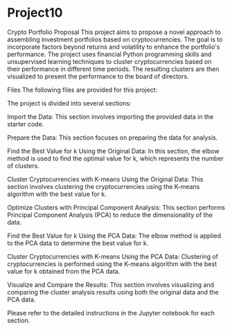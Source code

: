# Project10


Crypto Portfolio Proposal
This project aims to propose a novel approach to assembling investment portfolios based on cryptocurrencies. The goal is to incorporate factors beyond returns and volatility to enhance the portfolio's performance. The project uses financial Python programming skills and unsupervised learning techniques to cluster cryptocurrencies based on their performance in different time periods. The resulting clusters are then visualized to present the performance to the board of directors.

Files
The following files are provided for this project:

The project is divided into several sections:

Import the Data: This section involves importing the provided data in the starter code.

Prepare the Data: This section focuses on preparing the data for analysis.

Find the Best Value for k Using the Original Data: In this section, the elbow method is used to find the optimal value for k, which represents the number of clusters.

Cluster Cryptocurrencies with K-means Using the Original Data: This section involves clustering the cryptocurrencies using the K-means algorithm with the best value for k.

Optimize Clusters with Principal Component Analysis: This section performs Principal Component Analysis (PCA) to reduce the dimensionality of the data.

Find the Best Value for k Using the PCA Data: The elbow method is applied to the PCA data to determine the best value for k.

Cluster Cryptocurrencies with K-means Using the PCA Data: Clustering of cryptocurrencies is performed using the K-means algorithm with the best value for k obtained from the PCA data.

Visualize and Compare the Results: This section involves visualizing and comparing the cluster analysis results using both the original data and the PCA data.

Please refer to the detailed instructions in the Jupyter notebook for each section.
